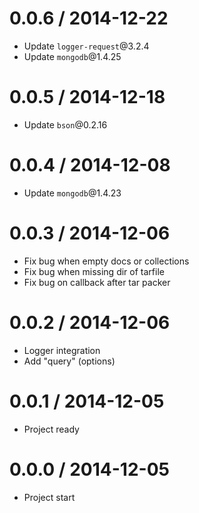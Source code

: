 0.0.6 / 2014-12-22
==================

  * Update `logger-request`@3.2.4
  * Update `mongodb`@1.4.25

0.0.5 / 2014-12-18
==================

  * Update `bson`@0.2.16

0.0.4 / 2014-12-08
==================

  * Update `mongodb`@1.4.23

0.0.3 / 2014-12-06
==================

  * Fix bug when empty docs or collections
  * Fix bug when missing dir of tarfile
  * Fix bug on callback after tar packer

0.0.2 / 2014-12-06
==================

  * Logger integration
  * Add "query" (options)

0.0.1 / 2014-12-05
==================

  * Project ready

0.0.0 / 2014-12-05
==================

  * Project start
